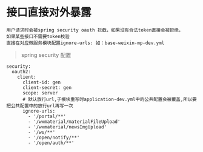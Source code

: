 # 接口直接对外暴露

    用户请求时会被spring security oauth 拦截，如果没有合法token直接会被拒绝，
    如果某些接口不需要token校验
    直接在对应微服务模块配置ignore-urls: 如：base-weixin-mp-dev.yml
    
>spring security 配置

    security:
      oauth2:
        client:
          client-id: gen
          client-secret: gen
          scope: server
          # 默认放行url,子模块重写时application-dev.yml中的公共配置会被覆盖,所以要把公共配置中的放行url再写一次
          ignore-urls:
            - '/portal/**'
            - '/wxmaterial/materialFileUpload'
            - '/wxmaterial/newsImgUpload'
            - '/ws/**'
            - '/open/notify/**'
            - '/open/auth/**'